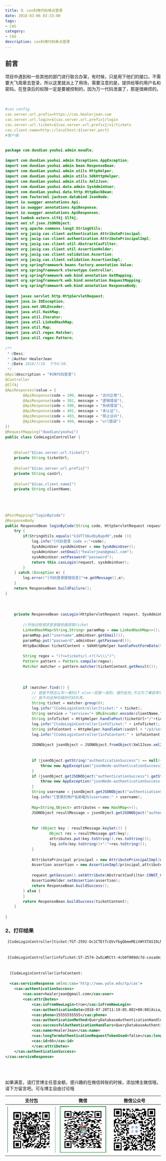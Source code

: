 ```yaml
---
title: 9、cas利用代码单点登录
date: 2018-03-06 03:33:00
tags: 
- CAS
category: 
- CAS
description: cas利用代码单点登录
---
```

<!-- image url 
https://raw.githubusercontent.com/HealerJean/HealerJean.github.io/master/blogImages
　　首行缩进
<font color="red">  </font>
-->

## 前言


项目中遇到和一些其他的部门进行联合办案，有时候，只是用下他们的接口，不需要大飞周章去登录，所以这里就派上了用场，需要注意的是，提供给等的用户名和密码。在登录后的权限一定是要被控制的，因为万一代码泄漏了，那是很麻烦的。



```yml


#cas config
cas.server.url.prefix=https://cas.healerjean.com
cas.server.url.login=${cas.server.url.prefix}/login
cas.server.url.ticket=${cas.server.url.prefix}/v1/tickets
cas.client.name=http://localhost:${server.port}
#客户端



```


```java
package com.duodian.youhui.admin.moudle;

import com.duodian.youhui.admin.Exceptions.AppException;
import com.duodian.youhui.admin.bean.ResponseBean;
import com.duodian.youhui.admin.utils.HttpHelper;
import com.duodian.youhui.admin.utils.SdkHttpHelper;
import com.duodian.youhui.admin.utils.Xml2Json;
import com.duodian.youhui.data.admin.SysAdminUser;
import com.duodian.youhui.data.http.HttpBackBean;
import com.fasterxml.jackson.databind.JsonNode;
import io.swagger.annotations.Api;
import io.swagger.annotations.ApiResponse;
import io.swagger.annotations.ApiResponses;
import lombok.extern.slf4j.Slf4j;
import net.sf.json.JSONObject;
import org.apache.commons.lang3.StringUtils;
import org.jasig.cas.client.authentication.AttributePrincipal;
import org.jasig.cas.client.authentication.AttributePrincipalImpl;
import org.jasig.cas.client.util.AbstractCasFilter;
import org.jasig.cas.client.util.AssertionHolder;
import org.jasig.cas.client.validation.Assertion;
import org.jasig.cas.client.validation.AssertionImpl;
import org.springframework.beans.factory.annotation.Value;
import org.springframework.stereotype.Controller;
import org.springframework.web.bind.annotation.GetMapping;
import org.springframework.web.bind.annotation.RequestMapping;
import org.springframework.web.bind.annotation.ResponseBody;

import javax.servlet.http.HttpServletRequest;
import java.io.IOException;
import java.net.URLEncoder;
import java.util.HashMap;
import java.util.Iterator;
import java.util.LinkedHashMap;
import java.util.Map;
import java.util.regex.Matcher;
import java.util.regex.Pattern;

/**
 * @Desc:
 * @Author HealerJean
 * @Date 2018/7/18  下午4:58.
 */
@Api(description = "利用代码登录")
@Controller
@Slf4j
@ApiResponses(value = {
        @ApiResponse(code = 200, message = "访问正常"),
        @ApiResponse(code = 301, message = "逻辑错误"),
        @ApiResponse(code = 500, message = "系统错误"),
        @ApiResponse(code = 401, message = "未认证"),
        @ApiResponse(code = 403, message = "禁止访问"),
        @ApiResponse(code = 404, message = "url错误")
})
@RequestMapping("duodian/youhui")
public class CodeLoginController {


    @Value("${cas.server.url.ticket}")
    private String ticketUrl;

    @Value("${cas.server.url.prefix}")
    private String casUrl;

    @Value("${cas.client.name}")
    private String clientName;




@PostMapping("loginByCode")
@ResponseBody
public ResponseBean loginByCode(String code, HttpServletRequest request){
    try {
        if(StringUtils.equals("k1UT716udbyBapd9",code )){
            log.info("[代码登录 code =:"+code);
            SysAdminUser sysAdminUser = new SysAdminUser();
            sysAdminUser.setEmail("healerjean@gmail.com");
            sysAdminUser.setPassword("password");
            return this.casLogin(request, sysAdminUser);
        }
    } catch (Exception e) {
        log.error("[代码登录报错信息]"+e.getMessage(),e);
    }
    return ResponseBean.buildFailure();
}



    private ResponseBean casLogin(HttpServletRequest request, SysAdminUser adminUser) throws IOException {

        //开始远程请求登录服务器获取ticket
        LinkedHashMap<String,String> paramMap = new LinkedHashMap<>();
        paramMap.put("username",adminUser.getEmail());
        paramMap.put("password",adminUser.getPassword());
        HttpBackBean ticketContent = SdkHttpHelper.handlePostFormData(ticketUrl, null, paramMap, SdkHttpHelper.OVERTIME);

        String regex = "(?<=tickets/).+?(?=\\\")";
        Pattern pattern = Pattern.compile(regex);
        Matcher matcher = pattern.matcher(ticketContent.getResult());



        if (matcher.find()) {
            // 我是不想这么写一堆的if else一层套一层的，强烈批判,不过为了兼容李世伟之前的代码写法，也只能写的这么丑了。
            // 我不对这种风格的代码负责。
            String ticket = matcher.group(0);
            log.info("[CodeLoginController]ticket:" + ticket);
            String service = "service="+ URLEncoder.encode(clientName,"UTF-8");
            String infoTicket = HttpHelper.handlePost(ticketUrl+"/"+ticket,service);
            log.info("[CodeLoginController]infoTicket:" + infoTicket);
            String infoContent = HttpHelper.handleGet(casUrl + "/p3/serviceValidate?service="+URLEncoder.encode(clientName,"UTF-8")+"&ticket="+infoTicket);
            log.info("[CodeLoginController]infoContent:" + infoContent);

            JSONObject jsonObject = JSONObject.fromObject(Xml2Json.xml2Json(infoContent));


            if (jsonObject.getString("authenticationSuccess") == null){
                throw new AppException("jsonNode-authenticationSuccess为空！");
            }
            if (jsonObject.getJSONObject("authenticationSuccess").getString("user") == null){
                throw new AppException("jsonNode-authenticationSuccess-user为空！");
            }
            String username = jsonObject.getJSONObject("authenticationSuccess").getString("user");
            log.info("[登录的用户名邮箱为]username:" + username);

            Map<String,Object> attributes = new HashMap<>();
            JSONObject resultMessage = jsonObject.getJSONObject("authenticationSuccess");


            for (Object key : resultMessage.keySet()) {
                    Object res = resultMessage.get(key);
                    attributes.put(key.toString(),res.toString());
                    log.info(key.toString()+":"+res.toString());
            }

            AttributePrincipal principal = new AttributePrincipalImpl(username,attributes);
            Assertion assertion = new AssertionImpl(principal,attributes);

            request.getSession().setAttribute(AbstractCasFilter.CONST_CAS_ASSERTION,assertion);
            AssertionHolder.setAssertion(assertion);
            return ResponseBean.buildSuccess();
        } else {
        }
        return ResponseBean.buildSuccess(ticketContent);
    }

}


```


### 2、打印结果

```xml
 [CodeLoginController]ticket:TGT-2592-Oc1CTEtTcQVvfbgQbmeMEiVWYXTASI0LNvMRODrg-4cb0f809dc7d-casadmin-casadmin-1
 
 
 [CodeLoginController]infoTicket:ST-2574-2w5LWRCtt-4cb0f809dc7d-casadmin-casadmin-1
 
 
  [CodeLoginController]infoContent:
  
  <cas:serviceResponse xmlns:cas='http://www.yale.edu/tp/cas'>
    <cas:authenticationSuccess>
        <cas:user>healerjean@gmail.com</cas:user>
        <cas:attributes>
            <cas:isFromNewLogin>true</cas:isFromNewLogin>
            <cas:authenticationDate>2018-07-20T11:19:05.882+08:00[Asia/Shanghai]</cas:authenticationDate>
            <cas:phone>15555555555</cas:phone>
            <cas:authenticationMethod>QueryDatabaseAuthenticationHandler</cas:authenticationMethod>
            <cas:successfulAuthenticationHandlers>QueryDatabaseAuthenticationHandler</cas:successfulAuthenticationHandlers>
            <cas:name>HealerJean</cas:name>
            <cas:longTermAuthenticationRequestTokenUsed>false</cas:longTermAuthenticationRequestTokenUsed>
            <cas:id>66</cas:id>
            </cas:attributes>
    </cas:authenticationSuccess>
</cas:serviceResponse>
```


<br/><br/><br/>
如果满意，请打赏博主任意金额，感兴趣的在微信转账的时候，添加博主微信哦， 请下方留言吧。可与博主自由讨论哦

|支付包 | 微信|微信公众号|
|:-------:|:-------:|:------:|
|![支付宝](https://raw.githubusercontent.com/HealerJean/HealerJean.github.io/master/assets/img/tctip/alpay.jpg) | ![微信](https://raw.githubusercontent.com/HealerJean/HealerJean.github.io/master/assets/img/tctip/weixin.jpg)|![微信公众号](https://raw.githubusercontent.com/HealerJean/HealerJean.github.io/master/assets/img/my/qrcode_for_gh_a23c07a2da9e_258.jpg)|




<!-- Gitalk 评论 start  -->

<link rel="stylesheet" href="https://unpkg.com/gitalk/dist/gitalk.css">
<script src="https://unpkg.com/gitalk@latest/dist/gitalk.min.js"></script> 
<div id="gitalk-container"></div>    
 <script type="text/javascript">
    var gitalk = new Gitalk({
		clientID: `1d164cd85549874d0e3a`,
		clientSecret: `527c3d223d1e6608953e835b547061037d140355`,
		repo: `HealerJean.github.io`,
		owner: 'HealerJean',
		admin: ['HealerJean'],
		id: 'VIBmRVI5fy7cMyxr',
    });
    gitalk.render('gitalk-container');
</script> 

<!-- Gitalk end -->

